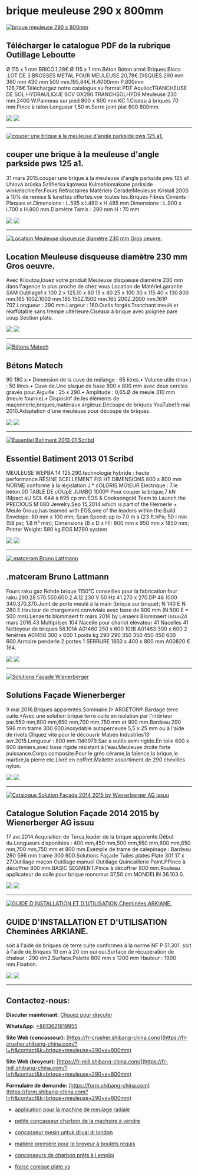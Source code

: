 # brique meuleuse 290 x 800mm

<a href="https://swt.shibang-china.com/?l=fr&img&k=brique+meuleuse+290+x+800mm" target="_blank">![brique meuleuse 290 x 800mm](http://static.shibang-china.com/all-800x300/1108.jpg)</a>

## Télécharger le catalogue PDF de la rubrique Outillage Leboutte
Ø 115 x 1 mm BRICO.1,28€.Ø 115 x 1 mm.Béton Béton armé Briques Blocs .LOT DE 3 BROSSES METAL POUR MEULEUSE 20,78€.DISQUES.290 mm 360 mm 430 mm 500 mm.195,84€.H.4000mm P.800mm 126,76€.Téléchargez notre catalogue au format PDF AquilocTRANCHEUSE DE SOL HYDRAULIQUE 9CV GX290.TRANCHSOLHYD9.Meuleuse 230 mm.2400 W.Panneau sur pied 800 x 600 mm KC 1.Ciseau à briques 70 mm.Pince à talon Longueur 1,50 m.Serre joint plat 600 800mm.


<a href="https://whatsapp.shibangsoft.com/WhatsApp.php" target="_blank" title="WhatsApp">![](http://static.shibang-china.com/icon/whatsapp.png)</a> <a href="https://swt.shibang-china.com/?l=fr&icon&k=brique+meuleuse+290+x+800mm" target="_blank">![](http://static.shibang-china.com/icon/chat-fr.png)</a>

---

<a href="https://swt.shibang-china.com/?l=fr&img&k=brique+meuleuse+290+x+800mm" target="_blank">![couper une brique à la meuleuse d&#39;angle parkside pws 125 a1.](http://static.shibang-china.com/all-800x300/626.jpg)</a>

## couper une brique à la meuleuse d&#39;angle parkside pws 125 a1.
31 mars 2015.couper une brique à la meuleuse d&#39;angle parkside pws 125 a1 Uhlová brúska Szlifierka kątowoa Kulmahiomakone parkside winkelschleifer.Fours Réfractaires Matériels CeradelMeuleuse Kristall 200S à 10% de remise &amp; lunettes offertes.voir toutes les.Briques Fibres Ciments &middot; Plaques et.Dimensions : L.595 x l.480 x H.485 mm.Dimensions : L.900 x l.700 x H.800 mm.Diamètre Tamis : 290 mm H : 70 mm


<a href="https://whatsapp.shibangsoft.com/WhatsApp.php" target="_blank" title="WhatsApp">![](http://static.shibang-china.com/icon/whatsapp.png)</a> <a href="https://swt.shibang-china.com/?l=fr&icon&k=brique+meuleuse+290+x+800mm" target="_blank">![](http://static.shibang-china.com/icon/chat-fr.png)</a>

---

<a href="https://swt.shibang-china.com/?l=fr&img&k=brique+meuleuse+290+x+800mm" target="_blank">![Location Meuleuse disqueuse diamètre 230 mm Gros oeuvre.](http://static.shibang-china.com/all-800x300/178.jpg)</a>

## Location Meuleuse disqueuse diamètre 230 mm Gros oeuvre.
Avec Kiloutou,louez votre produit Meuleuse disqueuse diamètre 230 mm dans l&#39;agence la plus proche de chez vous Location de Matériel.garantie SAM Outillage1 x 100 2 x 125.10 x 80 15 x 80 25 x 100 30 x 115 40 x 130.800 mm.165 100Z.1000 mm.165 150Z.1500 mm.165 200Z.2000 mm.161P 70Z.Longueur : 290 mm.Largeur : 160.Outils forgés.Tranchant meulé et réaffûtable sans trempe ultérieure.Ciseaux à brique avec poignée pare coup.Section plate.


<a href="https://whatsapp.shibangsoft.com/WhatsApp.php" target="_blank" title="WhatsApp">![](http://static.shibang-china.com/icon/whatsapp.png)</a> <a href="https://swt.shibang-china.com/?l=fr&icon&k=brique+meuleuse+290+x+800mm" target="_blank">![](http://static.shibang-china.com/icon/chat-fr.png)</a>

---

<a href="https://swt.shibang-china.com/?l=fr&img&k=brique+meuleuse+290+x+800mm" target="_blank">![Bétons Matech](http://static.shibang-china.com/all-800x300/431.jpg)</a>

## Bétons Matech
90 180 x.• Dimension de la cuve de mélange : 65 litres.• Volume utile (max.) : 50 litres.• Cuve de.Une plaque de base 800 x 800 mm avec deux cercles gravés pour.Aiguille : 25 x 290.• Amplitude : 0,65.Ø de meule 310 mm (meule fournie).• Dispositif de.les éléments de maçonnerie,briques,matériaux argileux.Découpe de briques YouTube19 mai 2010.Adaptation d&#39;une meuleuse pour découpe de briques.


<a href="https://whatsapp.shibangsoft.com/WhatsApp.php" target="_blank" title="WhatsApp">![](http://static.shibang-china.com/icon/whatsapp.png)</a> <a href="https://swt.shibang-china.com/?l=fr&icon&k=brique+meuleuse+290+x+800mm" target="_blank">![](http://static.shibang-china.com/icon/chat-fr.png)</a>

---

<a href="https://swt.shibang-china.com/?l=fr&img&k=brique+meuleuse+290+x+800mm" target="_blank">![Essentiel Batiment 2013 01 Scribd](http://static.shibang-china.com/all-800x300/410.jpg)</a>

## Essentiel Batiment 2013 01 Scribd
MEULEUSE WEPBA 14 125.290.technologie hybride : haute performance.RÉSINE SCELLEMENT FIS HT.DIMENSIONS 800 x 800 mm NORME conforme à la législation J.* cOLORIS.MOtEUR Électrique : 7.le béton.00 TABLE DE cOUpE JUMBO 1000® Pour couper la brique.7 kN IMpact aU SOL 644 à 695 cp mn.EOS &amp; Cooksongold Team to Launch the PRECIOUS M 080 Jewelry.Sep 15,2014.which is part of the Heimerle + Meule Group,has teamed with EOS,one of the leaders within the.Build Envelope: 80 mm x 100 mm; Scan Speed: up to 7.0 m s (23 ft.hPa; 50 l min (58 psi; 1.8 ft³ min); Dimensions (B x D x H): 800 mm x 950 mm x 1850 mm; Printer Weight: 580 kg.EOS M290 system


<a href="https://whatsapp.shibangsoft.com/WhatsApp.php" target="_blank" title="WhatsApp">![](http://static.shibang-china.com/icon/whatsapp.png)</a> <a href="https://swt.shibang-china.com/?l=fr&icon&k=brique+meuleuse+290+x+800mm" target="_blank">![](http://static.shibang-china.com/icon/chat-fr.png)</a>

---

<a href="https://swt.shibang-china.com/?l=fr&img&k=brique+meuleuse+290+x+800mm" target="_blank">![.matceram Bruno Lattmann](http://static.shibang-china.com/all-800x300/317.jpg)</a>

## .matceram Bruno Lattmann
Fours raku gaz Rohde brique 1150°C conseilles pour la fabrication four raku.290.28.570.550.600.2.4.12.230 V 50 Hz 41.270 x 270.DP 46 1000 340.370.370.Joint de porte meulé à la main (brique sur brique); N 140 E N 280 E.Hauteur de chargement conviviale avec base de 800 mm (N 500 E = 500 mm).Lenaerts blommaert fr mars 2016 by Lenaers Blommaert issuu24 mars 2016.43 Multiprises 104 Nacelle pour chariot élévateur 41 Nacelles 41 Nettoyeur de briques 58.101A A01460 250 x 600 101B A01463 300 x 600 2 fenêtres A01456 300 x 600 1.poids kg 290 290 350 350 450 450 600 600.Armoire penderie 2 portes 1 SERRURE 1850 x 400 x 800 mm A00820 € 164.


<a href="https://whatsapp.shibangsoft.com/WhatsApp.php" target="_blank" title="WhatsApp">![](http://static.shibang-china.com/icon/whatsapp.png)</a> <a href="https://swt.shibang-china.com/?l=fr&icon&k=brique+meuleuse+290+x+800mm" target="_blank">![](http://static.shibang-china.com/icon/chat-fr.png)</a>

---

<a href="https://swt.shibang-china.com/?l=fr&img&k=brique+meuleuse+290+x+800mm" target="_blank">![Solutions Façade Wienerberger](http://static.shibang-china.com/all-800x300/14.jpg)</a>

## Solutions Façade Wienerberger
9 mai 2016.Briques apparentes.Sommaire.▷ ARGETON®.Bardage terre cuite.*Avec une solution brique terre cuite en isolation par l&#39;intérieur par.550 mm,600 mm,650 mm,700 mm,750 mm et 800 mm.Bardeau 290 596 mm trame 300 600.inoxydable autoperceuse 5,5 x 25 mm ou à l&#39;aide de rivets.Cliquez vite pour le découvrir Mabeo Industries13 avr.2015.Longueur : 800 mm.1140979.Sac à outils semi rigide.En toile 600 x 600 deniers,avec base rigide résistant à l&#39;eau.Meuleuse droite forte puissance.Corps composite.Pour le grès cérame,la faïence,la brique,le marbre,la pierre etc.Livré en coffret.Mallette assortiment de 290 chevilles nylon.


<a href="https://whatsapp.shibangsoft.com/WhatsApp.php" target="_blank" title="WhatsApp">![](http://static.shibang-china.com/icon/whatsapp.png)</a> <a href="https://swt.shibang-china.com/?l=fr&icon&k=brique+meuleuse+290+x+800mm" target="_blank">![](http://static.shibang-china.com/icon/chat-fr.png)</a>

---

<a href="https://swt.shibang-china.com/?l=fr&img&k=brique+meuleuse+290+x+800mm" target="_blank">![Catalogue Solution Façade 2014 2015 by Wienerberger AG issuu](http://static.shibang-china.com/all-800x300/910.jpg)</a>

## Catalogue Solution Façade 2014 2015 by Wienerberger AG issuu
17 avr.2014.Acquisition de Terca,leader de la brique apparente.Début du.Longueurs disponibles : 400 mm,450 mm,500 mm,550 mm,600 mm,650 mm,700 mm,750 mm et 800 mm.Exemple de trame de calepinage : Bardeau 290 596 mm trame 300 600.Solutions Façade Tuiles plates Plate 301 17 x 27.Outillage maçon Outillage manuel Outillage Quincaillerie Point.PPince à décoffrer 800 mm.BASIC SEGMENT.Pince à décoffrer 800 mm.Rouleau applicateur de colle pour brique monomur 37,50 cm.MONDELIN 36.103.0.


<a href="https://whatsapp.shibangsoft.com/WhatsApp.php" target="_blank" title="WhatsApp">![](http://static.shibang-china.com/icon/whatsapp.png)</a> <a href="https://swt.shibang-china.com/?l=fr&icon&k=brique+meuleuse+290+x+800mm" target="_blank">![](http://static.shibang-china.com/icon/chat-fr.png)</a>

---

<a href="https://swt.shibang-china.com/?l=fr&img&k=brique+meuleuse+290+x+800mm" target="_blank">![GUIDE D&#39;INSTALLATION ET D&#39;UTILISATION Cheminées ARKIANE.](http://static.shibang-china.com/all-800x300/846.jpg)</a>

## GUIDE D&#39;INSTALLATION ET D&#39;UTILISATION Cheminées ARKIANE.
soit à l&#39;aide de briques de terre cuite conformes à la norme NF P 51.301. soit à l&#39;aide de.Briques 10 cm à 20 cm oui oui.Surface de récupération de chaleur : 290 dm2.Surface.Palette 800 mm x 1200 mm Hauteur : 1900 mm.Fixation.

<a href="https://whatsapp.shibangsoft.com/WhatsApp.php" target="_blank" title="WhatsApp">![](http://static.shibang-china.com/icon/whatsapp.png)</a> <a href="https://swt.shibang-china.com/?l=fr&icon&k=brique+meuleuse+290+x+800mm" target="_blank">![](http://static.shibang-china.com/icon/chat-fr.png)</a>

---
## Contactez-nous:

**Discuter maintenant:** [Cliquez pour discuter](https://swt.shibang-china.com?l=fr&contact&k=brique+meuleuse+290+x+800mm)

**WhatsApp:**  [+8613621919955](https://whatsapp.shibangsoft.com/WhatsApp.php)

**Site Web (concasseur):** [https://fr-crusher.shibang-china.com/](https://fr-crusher.shibang-china.com/?l=fr&contact&k=brique+meuleuse+290+x+800mm)

**Site Web (broyeur):** [https://fr-mill.shibang-china.com/](https://fr-mill.shibang-china.com/?l=fr&contact&k=brique+meuleuse+290+x+800mm)

**Formulaire de demande:** [https://form.shibang-china.com](https://form.shibang-china.com?l=fr&contact&k=brique+meuleuse+290+x+800mm)

* [application pour la machine de meulage radiale](../53/application%20pour%20la%20machine%20de%20meulage%20radiale.md)

* [petite concasseur charbon de la machoire à vendre](../54/petite%20concasseur%20charbon%20de%20la%20machoire%20%C3%A0%20vendre.md)

* [concasseur mesin untuk dijual di london](../43/concasseur%20mesin%20untuk%20dijual%20di%20london.md)

* [matière première pour le broyeur à boulets requis](../42/mati%C3%A8re%20premi%C3%A8re%20pour%20le%20broyeur%20%C3%A0%20boulets%20requis.md)

* [concasseurs de charbon prêts à l emploi](../52/concasseurs%20de%20charbon%20pr%C3%AAts%20%C3%A0%20l%20emploi.md)

* [fraise conique plate vs](../45/fraise%20conique%20plate%20vs.md)